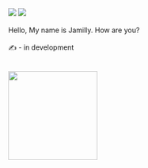 <div>
<a href = "jamillysantoslim@gmail.com"><img src="https://img.shields.io/badge/Gmail-D14836?style=for-the-badge&logo=gmail&logoColor=white" target="_blank"></a>
<a href="https://www.linkedin.com/in/jamilly-lima-1020304050jl/" target="_blank"><img src="https://img.shields.io/badge/-LinkedIn-%230077B5?style=for-the-badge&logo=linkedin&logoColor=white" target="_blank"></a>
</div>
<br>
Hello, My name is Jamilly. How are you?
<br><br>
✍️ - in development<br>
<br><br>

<div>
<a href="https://https://github.com/JamillySant"><img height="180em" src="https://github-readme-stats.vercel.app/api/top-langs/?username=JamillySant&layout=compact&langs_count=7&theme=dracula"/>
  
  <br><br>


